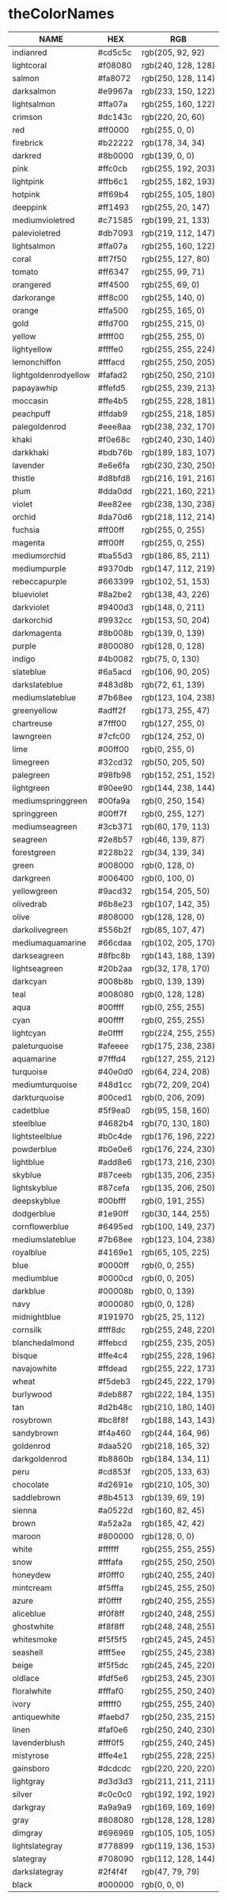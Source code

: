 # theColorNames

NAME | HEX | RGB
--- | --- | ---
indianred | #cd5c5c | rgb(205, 92, 92)
lightcoral | #f08080 | rgb(240, 128, 128)
salmon | #fa8072 | rgb(250, 128, 114)
darksalmon | #e9967a | rgb(233, 150, 122)
lightsalmon | #ffa07a | rgb(255, 160, 122)
crimson | #dc143c | rgb(220, 20, 60)
red | #ff0000 | rgb(255, 0, 0)
firebrick | #b22222 | rgb(178, 34, 34)
darkred | #8b0000 | rgb(139, 0, 0)
pink | #ffc0cb | rgb(255, 192, 203)
lightpink | #ffb6c1 | rgb(255, 182, 193)
hotpink | #ff69b4 | rgb(255, 105, 180)
deeppink | #ff1493 | rgb(255, 20, 147)
mediumvioletred | #c71585 | rgb(199, 21, 133)
palevioletred | #db7093 | rgb(219, 112, 147)
lightsalmon | #ffa07a | rgb(255, 160, 122)
coral | #ff7f50 | rgb(255, 127, 80)
tomato | #ff6347 | rgb(255, 99, 71)
orangered | #ff4500 | rgb(255, 69, 0)
darkorange | #ff8c00 | rgb(255, 140, 0)
orange | #ffa500 | rgb(255, 165, 0)
gold | #ffd700 | rgb(255, 215, 0)
yellow | #ffff00 | rgb(255, 255, 0)
lightyellow | #ffffe0 | rgb(255, 255, 224)
lemonchiffon | #fffacd | rgb(255, 250, 205)
lightgoldenrodyellow | #fafad2 | rgb(250, 250, 210)
papayawhip | #ffefd5 | rgb(255, 239, 213)
moccasin | #ffe4b5 | rgb(255, 228, 181)
peachpuff | #ffdab9 | rgb(255, 218, 185)
palegoldenrod | #eee8aa | rgb(238, 232, 170)
khaki | #f0e68c | rgb(240, 230, 140)
darkkhaki | #bdb76b | rgb(189, 183, 107)
lavender | #e6e6fa | rgb(230, 230, 250)
thistle | #d8bfd8 | rgb(216, 191, 216)
plum | #dda0dd | rgb(221, 160, 221)
violet | #ee82ee | rgb(238, 130, 238)
orchid | #da70d6 | rgb(218, 112, 214)
fuchsia | #ff00ff | rgb(255, 0, 255)
magenta | #ff00ff | rgb(255, 0, 255)
mediumorchid | #ba55d3 | rgb(186, 85, 211)
mediumpurple | #9370db | rgb(147, 112, 219)
rebeccapurple | #663399 | rgb(102, 51, 153)
blueviolet | #8a2be2 | rgb(138, 43, 226)
darkviolet | #9400d3 | rgb(148, 0, 211)
darkorchid | #9932cc | rgb(153, 50, 204)
darkmagenta | #8b008b | rgb(139, 0, 139)
purple | #800080 | rgb(128, 0, 128)
indigo | #4b0082 | rgb(75, 0, 130)
slateblue | #6a5acd | rgb(106, 90, 205)
darkslateblue | #483d8b | rgb(72, 61, 139)
mediumslateblue | #7b68ee | rgb(123, 104, 238)
greenyellow | #adff2f | rgb(173, 255, 47)
chartreuse | #7fff00 | rgb(127, 255, 0)
lawngreen | #7cfc00 | rgb(124, 252, 0)
lime | #00ff00 | rgb(0, 255, 0)
limegreen | #32cd32 | rgb(50, 205, 50)
palegreen | #98fb98 | rgb(152, 251, 152)
lightgreen | #90ee90 | rgb(144, 238, 144)
mediumspringgreen | #00fa9a | rgb(0, 250, 154)
springgreen | #00ff7f | rgb(0, 255, 127)
mediumseagreen | #3cb371 | rgb(60, 179, 113)
seagreen | #2e8b57 | rgb(46, 139, 87)
forestgreen | #228b22 | rgb(34, 139, 34)
green | #008000 | rgb(0, 128, 0)
darkgreen | #006400 | rgb(0, 100, 0)
yellowgreen | #9acd32 | rgb(154, 205, 50)
olivedrab | #6b8e23 | rgb(107, 142, 35)
olive | #808000 | rgb(128, 128, 0)
darkolivegreen | #556b2f | rgb(85, 107, 47)
mediumaquamarine | #66cdaa | rgb(102, 205, 170)
darkseagreen | #8fbc8b | rgb(143, 188, 139)
lightseagreen | #20b2aa | rgb(32, 178, 170)
darkcyan | #008b8b | rgb(0, 139, 139)
teal | #008080 | rgb(0, 128, 128)
aqua | #00ffff | rgb(0, 255, 255)
cyan | #00ffff | rgb(0, 255, 255)
lightcyan | #e0ffff | rgb(224, 255, 255)
paleturquoise | #afeeee | rgb(175, 238, 238)
aquamarine | #7fffd4 | rgb(127, 255, 212)
turquoise | #40e0d0 | rgb(64, 224, 208)
mediumturquoise | #48d1cc | rgb(72, 209, 204)
darkturquoise | #00ced1 | rgb(0, 206, 209)
cadetblue | #5f9ea0 | rgb(95, 158, 160)
steelblue | #4682b4 | rgb(70, 130, 180)
lightsteelblue | #b0c4de | rgb(176, 196, 222)
powderblue | #b0e0e6 | rgb(176, 224, 230)
lightblue | #add8e6 | rgb(173, 216, 230)
skyblue | #87ceeb | rgb(135, 206, 235)
lightskyblue | #87cefa | rgb(135, 206, 250)
deepskyblue | #00bfff | rgb(0, 191, 255)
dodgerblue | #1e90ff | rgb(30, 144, 255)
cornflowerblue | #6495ed | rgb(100, 149, 237)
mediumslateblue | #7b68ee | rgb(123, 104, 238)
royalblue | #4169e1 | rgb(65, 105, 225)
blue | #0000ff | rgb(0, 0, 255)
mediumblue | #0000cd | rgb(0, 0, 205)
darkblue | #00008b | rgb(0, 0, 139)
navy | #000080 | rgb(0, 0, 128)
midnightblue | #191970 | rgb(25, 25, 112)
cornsilk | #fff8dc | rgb(255, 248, 220)
blanchedalmond | #ffebcd | rgb(255, 235, 205)
bisque | #ffe4c4 | rgb(255, 228, 196)
navajowhite | #ffdead | rgb(255, 222, 173)
wheat | #f5deb3 | rgb(245, 222, 179)
burlywood | #deb887 | rgb(222, 184, 135)
tan | #d2b48c | rgb(210, 180, 140)
rosybrown | #bc8f8f | rgb(188, 143, 143)
sandybrown | #f4a460 | rgb(244, 164, 96)
goldenrod | #daa520 | rgb(218, 165, 32)
darkgoldenrod | #b8860b | rgb(184, 134, 11)
peru | #cd853f | rgb(205, 133, 63)
chocolate | #d2691e | rgb(210, 105, 30)
saddlebrown | #8b4513 | rgb(139, 69, 19)
sienna | #a0522d | rgb(160, 82, 45)
brown | #a52a2a | rgb(165, 42, 42)
maroon | #800000 | rgb(128, 0, 0)
white | #ffffff | rgb(255, 255, 255)
snow | #fffafa | rgb(255, 250, 250)
honeydew | #f0fff0 | rgb(240, 255, 240)
mintcream | #f5fffa | rgb(245, 255, 250)
azure | #f0ffff | rgb(240, 255, 255)
aliceblue | #f0f8ff | rgb(240, 248, 255)
ghostwhite | #f8f8ff | rgb(248, 248, 255)
whitesmoke | #f5f5f5 | rgb(245, 245, 245)
seashell | #fff5ee | rgb(255, 245, 238)
beige | #f5f5dc | rgb(245, 245, 220)
oldlace | #fdf5e6 | rgb(253, 245, 230)
floralwhite | #fffaf0 | rgb(255, 250, 240)
ivory | #fffff0 | rgb(255, 255, 240)
antiquewhite | #faebd7 | rgb(250, 235, 215)
linen | #faf0e6 | rgb(250, 240, 230)
lavenderblush | #fff0f5 | rgb(255, 240, 245)
mistyrose | #ffe4e1 | rgb(255, 228, 225)
gainsboro | #dcdcdc | rgb(220, 220, 220)
lightgray | #d3d3d3 | rgb(211, 211, 211)
silver | #c0c0c0 | rgb(192, 192, 192)
darkgray | #a9a9a9 | rgb(169, 169, 169)
gray | #808080 | rgb(128, 128, 128)
dimgray | #696969 | rgb(105, 105, 105)
lightslategray | #778899 | rgb(119, 136, 153)
slategray | #708090 | rgb(112, 128, 144)
darkslategray | #2f4f4f | rgb(47, 79, 79)
black | #000000 | rgb(0, 0, 0)
